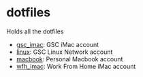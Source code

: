 # dotfiles
Holds all the dotfiles

- [gsc_imac](gsc_imac): GSC iMac account
- [linux](linux): GSC Linux Network account
- [macbook](macbook): Personal Macbook account
- [wfh_imac](wfh_imac): Work From Home iMac account
